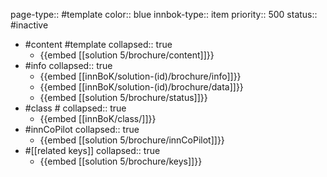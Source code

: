 page-type:: #template
color:: blue
innbok-type:: item
priority:: 500
status:: #inactive

- #content #template
  collapsed:: true
	- {{embed [[solution 5/brochure/content]]}}
- #info
  collapsed:: true
	- {{embed [[innBoK/solution-(id)/brochure/info]]}}
	- {{embed [[innBoK/solution-(id)/brochure/data]]}}
	- {{embed [[solution 5/brochure/status]]}}
- #class #
  collapsed:: true
	- {{embed [[innBoK/class/]]}}
- #innCoPilot
  collapsed:: true
	- {{embed [[solution 5/brochure/innCoPilot]]}}
- #[[related keys]]
  collapsed:: true
	- {{embed [[solution 5/brochure/keys]]}}







